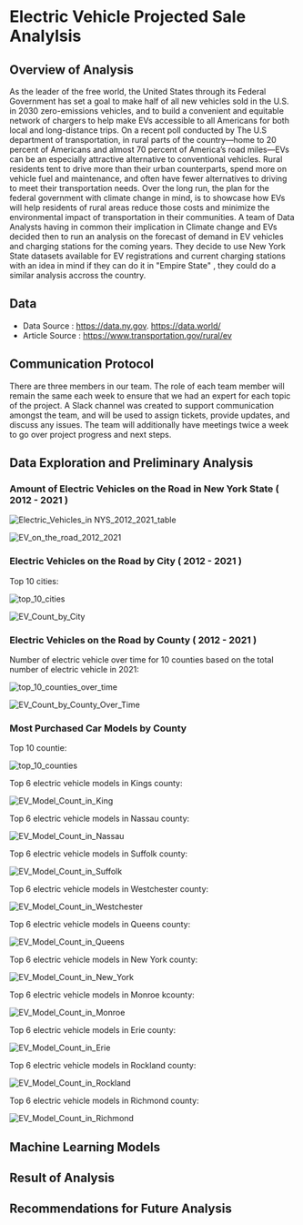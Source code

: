 # Electric Vehicle Projected Sale Analylsis



## Overview of Analysis

As the leader of the free world, the United States through its Federal Government has set a goal to make half of all new vehicles sold in the U.S. in 2030 zero-emissions vehicles, and to build a convenient and equitable network of chargers to help make EVs accessible to all Americans for both local and long-distance trips.
On a recent poll conducted by The U.S department of transportation, in rural parts of the country—home to 20 percent of Americans and almost 70 percent of America’s road miles—EVs can be an especially attractive alternative to conventional vehicles. Rural residents tent to drive more than their urban counterparts, spend more on vehicle fuel and maintenance, and often have fewer alternatives to driving to meet their transportation needs. Over the long run, the plan for the federal government with climate change in mind, is to showcase how EVs will help residents of rural areas reduce those costs and minimize the environmental impact of transportation in their communities. 
A team of Data Analysts having in common their implication in Climate change and EVs decided then to run an analysis on the forecast of demand in EV vehicles and charging stations for the coming years. They decide to use New York State datasets available for EV registrations and current charging stations with an idea in mind if they can do it in "Empire State" , they could do a similar analysis accross the country.



## Data

- Data Source : https://data.ny.gov. https://data.world/
- Article Source : https://www.transportation.gov/rural/ev



## Communication Protocol

There are three members in our team. The role of each team member will remain the same each week to ensure that we had an expert for each topic of the project. A Slack channel was created to support communication amongst the team, and will be used to assign tickets, provide updates, and discuss any issues. The team will additionally have meetings twice a week to go over project progress and next steps.



## Data Exploration and Preliminary Analysis



### Amount of Electric Vehicles on the Road in New York State ( 2012 - 2021 ) 


![Electric_Vehicles_in NYS_2012_2021_table](Images/Electric_Vehicles_in%20NYS_2012_2021_table.png)



![EV_on_the_road_2012_2021](Images/EV_on_the_road_2012_2021.png)



### Electric Vehicles on the Road by City ( 2012 - 2021 ) 


Top 10 cities:

![top_10_cities](Images/top_10_cities.png)



![EV_Count_by_City](Images/EV_Count_by_City.png)


### Electric Vehicles on the Road by County ( 2012 - 2021 ) 


Number of electric vehicle over time for 10 counties based on the total number of electric vehicle in 2021:

![top_10_counties_over_time](Images/top_10_counties_over_time.png)


![EV_Count_by_County_Over_Time](Images/EV_Count_by_County_Over_Time.png)



### Most Purchased Car Models by County 


Top 10 countie:

![top_10_counties](Images/top_10_counties.png)



Top 6 electric vehicle models in Kings county:

![EV_Model_Count_in_King](Images/EV_Model_Count_in_King.png)



Top 6 electric vehicle models in Nassau county:

![EV_Model_Count_in_Nassau](Images/EV_Model_Count_in_Nassau.png)


Top 6 electric vehicle models in Suffolk county:

![EV_Model_Count_in_Suffolk](Images/EV_Model_Count_in_Suffolk.png)


Top 6 electric vehicle models in Westchester county:

![EV_Model_Count_in_Westchester](Images/EV_Model_Count_in_Westchester.png)


Top 6 electric vehicle models in Queens county:

![EV_Model_Count_in_Queens](Images/EV_Model_Count_in_Queens.png)


Top 6 electric vehicle models in New York county:

![EV_Model_Count_in_New_York](Images/EV_Model_Count_in_New_York.png)


Top 6 electric vehicle models in Monroe kcounty:

![EV_Model_Count_in_Monroe](Images/EV_Model_Count_in_Monroe.png)


Top 6 electric vehicle models in Erie county:

![EV_Model_Count_in_Erie](Images/EV_Model_Count_in_Erie.png)


Top 6 electric vehicle models in Rockland county:

![EV_Model_Count_in_Rockland](Images/EV_Model_Count_in_Rockland.png)


Top 6 electric vehicle models in Richmond county:

![EV_Model_Count_in_Richmond](Images/EV_Model_Count_in_Richmond.png)




## Machine Learning Models






## Result of Analysis






## Recommendations for Future Analysis